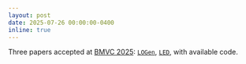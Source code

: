 ```yaml
---
layout: post
date: 2025-07-26 00:00:00-0400
inline: true
---
```


Three papers accepted at <a href="https://bmvc2025.bmva.org/" target="_blank">BMVC 2025</a>: <a href="https://nerminsamet.github.io/logen/" target="_blank">`LOGen`</a>, <a href="https://arxiv.org/abs/2409.08031" target="_blank">`LED`</a>, with available code.
